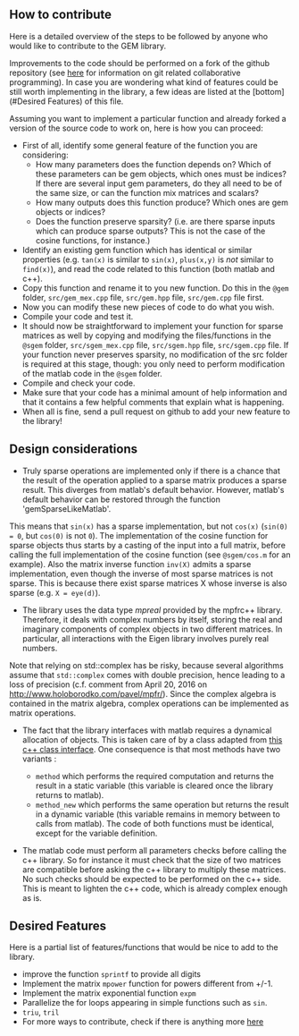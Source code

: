 How to contribute
-----------------

Here is a detailed overview of the steps to be followed by anyone who would like to contribute to the GEM library.

Improvements to the code should be performed on a fork of the github repository (see [here](https://docs.gitlab.com/ce/workflow/forking_workflow.html) for information on git related collaborative programming). In case you are wondering what kind of features could be still worth implementing in the library, a few ideas are listed at the [bottom](#Desired Features) of this file.

Assuming you want to implement a particular function and already forked a version of the source code to work on, here is how you can proceed:
 - First of all, identify some general feature of the function you are considering:
    - How many parameters does the function depends on? Which of these parameters can be gem objects, which ones must be indices? If there are several input gem parameters, do they all need to be of the same size, or can the function mix matrices and scalars?
    - How many outputs does this function produce? Which ones are gem objects or indices?
    - Does the function preserve sparsity? (i.e. are there sparse inputs which can produce sparse outputs? This is not the case of the cosine functions, for instance.)
 - Identify an existing gem function which has identical or similar properties (e.g. `tan(x)` is similar to `sin(x)`, `plus(x,y)` is _not_ similar to `find(x)`), and read the code related to this function (both matlab and c++).
 - Copy this function and rename it to you new function. Do this in the `@gem` folder, `src/gem_mex.cpp` file, `src/gem.hpp` file, `src/gem.cpp` file first.
 - Now you can modify these new pieces of code to do what you wish.
 - Compile your code and test it.
 - It should now be straightforward to implement your function for sparse matrices as well by copying and modifying the files/functions in the `@sgem` folder, `src/sgem_mex.cpp` file, `src/sgem.hpp` file, `src/sgem.cpp` file. If your function never preserves sparsity, no modification of the src folder is required at this stage, though: you only need to perform modification of the matlab code in the `@sgem` folder.
 - Compile and check your code.
 - Make sure that your code has a minimal amount of help information and that it contains a few helpful comments that explain what is happening.
 - When all is fine, send a pull request on github to add your new feature to the library!


Design considerations
---------------------

- Truly sparse operations are implemented only if there is a chance that the result of the operation applied to a sparse matrix produces a sparse result. This diverges from matlab's default behavior. However, matlab's default behavior can be restored through the function 'gemSparseLikeMatlab'.

This means that `sin(x)` has a sparse implementation, but not `cos(x)` (`sin(0) = 0`, but `cos(0)` is not `0`). The implementation of the cosine function for sparse objects thus starts by a casting of the input into a full matrix, before calling the full implementation of the cosine function (see `@sgem/cos.m` for an example). Also the matrix inverse function `inv(X)` admits a sparse implementation, even though the inverse of most sparse matrices is not sparse. This is because there exist sparse matrices X whose inverse is also sparse (e.g. `X = eye(d)`).

- The library uses the data type *mpreal* provided by the mpfrc++ library. Therefore, it deals with complex numbers by itself, storing the real and imaginary components of complex objects in two different matrices. In particular, all interactions with the Eigen library involves purely real numbers.

Note that relying on std::complex has be risky, because several algorithms assume that `std::complex` comes with double precision, hence leading to a loss of precision (c.f. comment from April 20, 2016 on http://www.holoborodko.com/pavel/mpfr/). Since the complex algebra is contained in the matrix algebra, complex operations can be implemented as matrix operations.

- The fact that the library interfaces with matlab requires a dynamical allocation of objects. This is taken care of by a class adapted from [this c++ class interface](https://fr.mathworks.com/matlabcentral/fileexchange/38964-example-matlab-class-wrapper-for-a-c++-class). One consequence is that most methods have two variants :
  - `method` which performs the required computation and returns the result in a static variable (this variable is cleared once the library returns to matlab).
  - `method_new` which performs the same operation but returns the result in a dynamic variable (this variable remains in memory between to calls from matlab).
The code of both functions must be identical, except for the variable definition.

- The matlab code must perform all parameters checks before calling the c++ library. So for instance it must check that the size of two matrices are compatible before asking the c++ library to multiply these matrices. No such checks should be expected to be performed on the c++ side. This is meant to lighten the c++ code, which is already complex enough as is.


Desired Features
----------------

Here is a partial list of features/functions that would be nice to add to the library.

 - improve the function `sprintf` to provide all digits
 - Implement the matrix `mpower` function for powers different from +/-1.
 - Implement the matrix exponential function `expm`
 - Parallelize the for loops appearing in simple functions such as `sin`.
 - `triu`, `tril`
 - For more ways to contribute, check if there is anything more [here](http://github.com/jdbancal/gem/issues)


